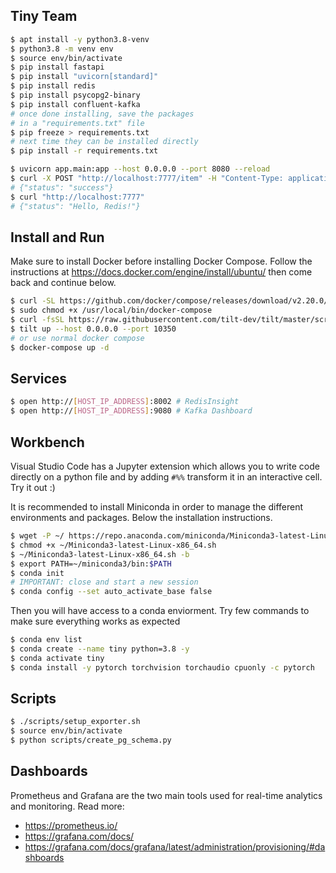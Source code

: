 ## Tiny Team


```sh
$ apt install -y python3.8-venv
$ python3.8 -m venv env
$ source env/bin/activate
$ pip install fastapi
$ pip install "uvicorn[standard]"
$ pip install redis
$ pip install psycopg2-binary
$ pip install confluent-kafka
# once done installing, save the packages
# in a "requirements.txt" file
$ pip freeze > requirements.txt
# next time they can be installed directly
$ pip install -r requirements.txt
```


```sh
$ uvicorn app.main:app --host 0.0.0.0 --port 8080 --reload
$ curl -X POST "http://localhost:7777/item" -H "Content-Type: application/json" -d '"Hello, Redis!"'
# {"status": "success"}
$ curl "http://localhost:7777"
# {"status": "Hello, Redis!"}
```


## Install and Run

Make sure to install Docker before installing Docker Compose. Follow
the instructions at https://docs.docker.com/engine/install/ubuntu/ then
come back and continue below.


```sh
$ curl -SL https://github.com/docker/compose/releases/download/v2.20.0/docker-compose-linux-x86_64 -o /usr/local/bin/docker-compose
$ sudo chmod +x /usr/local/bin/docker-compose
$ curl -fsSL https://raw.githubusercontent.com/tilt-dev/tilt/master/scripts/install.sh | bash
$ tilt up --host 0.0.0.0 --port 10350
# or use normal docker compose
$ docker-compose up -d
```

## Services


```sh
$ open http://[HOST_IP_ADDRESS]:8002 # RedisInsight
$ open http://[HOST_IP_ADDRESS]:9080 # Kafka Dashboard
```

## Workbench

Visual Studio Code has a Jupyter extension which allows you to write
code directly on a python file and by adding `#%%` transform it in
an interactive cell. Try it out :)

It is recommended to install Miniconda in order to manage the different
environments and packages. Below the installation instructions.

```sh
$ wget -P ~/ https://repo.anaconda.com/miniconda/Miniconda3-latest-Linux-x86_64.sh
$ chmod +x ~/Miniconda3-latest-Linux-x86_64.sh
$ ~/Miniconda3-latest-Linux-x86_64.sh -b
$ export PATH=~/miniconda3/bin:$PATH
$ conda init
# IMPORTANT: close and start a new session
$ conda config --set auto_activate_base false
```

Then you will have access to a conda enviorment. Try few commands
to make sure everything works as expected

```sh
$ conda env list
$ conda create --name tiny python=3.8 -y
$ conda activate tiny
$ conda install -y pytorch torchvision torchaudio cpuonly -c pytorch
```

## Scripts

```sh
$ ./scripts/setup_exporter.sh
$ source env/bin/activate
$ python scripts/create_pg_schema.py
```


## Dashboards

Prometheus and Grafana are the two main tools used for
real-time analytics and monitoring. Read more:

- https://prometheus.io/
- https://grafana.com/docs/
- https://grafana.com/docs/grafana/latest/administration/provisioning/#dashboards
